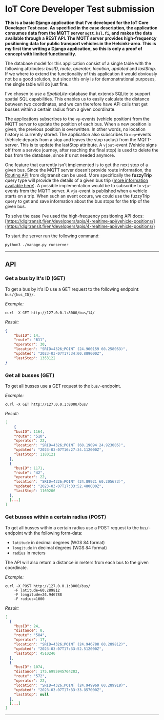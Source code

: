 # IoT Core Developer Test submission

**This is a basic Django application that I've developed for the IoT Core Developer Test case. As specified in the case description, the application consumes data from the MQTT server `mqtt.hsl.fi`, and makes the data available through a REST API. The MQTT server provides high-frequency positioning data for public transport vehicles in the Helsinki-area. This is my first time writing a Django application, so this is only a proof of concept with limited functionality.**

The database model for this application consist of a single table with the following attributes: _busID_, _route_, _operator_, _location_, _updated_ and _lastStop_. If we where to extend the functionality of this application it would obviously not be a good solution, but since this only is for demonstrational purposes, the single table will do just fine.

I've chosen to use a _SpatiaLite_-database that extends SQLite to support spatial SQL capabilities. This enables us to easily calculate the distance between two coordinates, and we can therefore have API calls that get busses within a certain radius from a given coordinate.

The applications subscribes to the `vp`-events (vehicle position) from the MQTT server to update the position of each bus. When a new position is given, the previous position is overwritten. In other words, no location history is currently stored. The application also subscribes to `dep`-events (Vehicle departs from a stop and leaves the stop radius) from the MQTT-server. This is to update the lastStop attribute. A `vjout`-event (Vehicle signs off from a service journey, after reaching the final stop) is used to delete the bus from the database, since it's not needed anymore.

One feature that currently isn't implemented is to get the next stop of a given bus. Since the MQTT server doesn't provide route information, the [Routing API](https://digitransit.fi/en/developers/apis/1-routing-api/routes/) from digitransit can be used. More specifically the **fuzzyTrip** query type will provide the details of a given bus trip ([more information available here](https://digitransit.fi/en/developers/apis/1-routing-api/routes/#a-namefuzzytripaquery-a-trip-without-its-id)). A possible implementation would be to subscribe to `vja`-events from the MQTT server. A `vja`-event is published when a vehicle starts on a trip. When such an event occurs, we could use the fuzzyTrip query to get and save information about the bus stops for the trip of the given bus.

To solve the case I've used the high-frequency positioning API docs: [https://digitransit.fi/en/developers/apis/4-realtime-api/vehicle-positions/](https://digitransit.fi/en/developers/apis/4-realtime-api/vehicle-positions/)

To start the server run the following command:

```shell
python3 ./manage.py runserver
```

---

## API

### Get a bus by it's ID (GET)

To get a bus by it's ID use a GET request to the following endpoint: `bus/{bus_ID}/`.

_Example:_

```shell
curl -X GET http://127.0.0.1:8000/bus/14/
```

_Result:_

```json
{
    "busID": 14,
    "route": "611",
    "operator": 30,
    "location": "SRID=4326;POINT (24.960159 60.258053)",
    "updated": "2023-03-07T17:34:00.889000Z",
    "lastStop": 1353122
}
```

### Get all busses (GET)

To get all busses use a GET request to the `bus/`-endpoint.

_Example:_

```shell
curl -X GET http://127.0.0.1:8000/bus/
```

_Result:_

```json
[
    {
    "busID": 1164,
    "route": "510",
    "operator": 22,
    "location": "SRID=4326;POINT (60.19094 24.923005)",
    "updated": "2023-03-07T16:27:34.112000Z",
    "lastStop": 1180121
  },
  {
    "busID": 1171,
    "route": "42",
    "operator": 22,
    "location": "SRID=4326;POINT (24.89921 60.205673)",
    "updated": "2023-03-07T17:33:52.480000Z",
    "lastStop": 1160206
  },
  [...]
]
```

### Get busses within a certain radius (POST)

To get all busses within a certain radius use a POST request to the `bus/`-endpoint with the following form-data:

-   `latitude` in decimal degrees (WGS 84 format)
-   `longitude` in decimal degrees (WGS 84 format)
-   `radius` in meters

The API will also return a distance in meters from each bus to the given coordinate.

_Example:_

```shell
curl -X POST http://127.0.0.1:8000/bus/
    -F latitude=60.289812
    -F longitude=24.946788
    -F radius=1000
```

_Result:_

```json
[
  {
    "busID": 24,
    "distance": 0,
    "route": "584",
    "operator": 17,
    "location": "SRID=4326;POINT (24.946788 60.289812)",
    "updated": "2023-03-07T17:33:52.512000Z",
    "lastStop": 4510240
  },
  {
    "busID": 1074,
    "distance": 175.6995945764203,
    "route": "572",
    "operator": 22,
    "location": "SRID=4326;POINT (24.949969 60.289918)",
    "updated": "2023-03-07T17:33:33.857000Z",
    "lastStop": null
  },
  [...]
]
```

---
